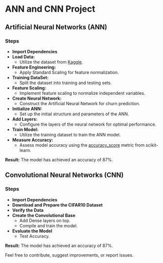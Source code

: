 # ANN and CNN Project

## Artificial Neural Networks (ANN)

### Steps
- **Import Dependencies**
- **Load Data:**
   - Utilize the dataset from [Kaggle](https://www.kaggle.com/datasets/shrutimechlearn/churn-modelling).
- **Feature Engineering:**
   - Apply Standard Scaling for feature normalization.
- **Training DataSet:**
   - Split the dataset into training and testing sets.
- **Feature Scaling:**
   - Implement feature scaling to normalize independent variables.
- **Create Neural Network:**
   - Construct the Artificial Neural Network for churn prediction.
- **Initialize ANN:**
   - Set up the initial structure and parameters of the ANN.
- **Add Layers:**
   - Configure the layers of the neural network for optimal performance.
- **Train Model:**
   - Utilize the training dataset to train the ANN model.
- **Measure Accuracy:**
   - Assess model accuracy using the [accuracy_score](https://scikit-learn.org/stable/modules/generated/sklearn.metrics.accuracy_score.html) metric from scikit-learn.
  
**Result:** The model has achieved an accuracy of 87%.

## Convolutional Neural Networks (CNN)

### Steps
- **Import Dependencies**
- **Download and Prepare the CIFAR10 Dataset**
- **Verify the Data**
- **Create the Convolutional Base**
   - Add Dense layers on top.
   - Compile and train the model.
- **Evaluate the Model**
   - Test Accuracy.

**Result:** The model has achieved an accuracy of 87%.

Feel free to contribute, suggest improvements, or report issues.
